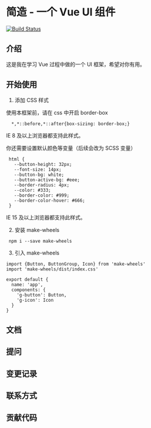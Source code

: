 # 简造 - 一个 Vue UI 组件

[![Build Status](https://travis-ci.org/1105946494/Make-wheels.svg?branch=master)](https://travis-ci.org/1105946494/Make-wheels)

## 介绍

这是我在学习 Vue 过程中做的一个 UI 框架，希望对你有用。

## 开始使用

1. 添加 CSS 样式

使用本框架前，请在 css 中开启 border-box

```
  *,*::before,*::after{box-sizing: border-box;}
```

IE 8 及以上浏览器都支持此样式。

你还需要设置默认颜色等变量（后续会改为 SCSS 变量）

```
 html {
   --button-height: 32px;
   --font-size: 14px;
   --button-bg: white;
   --button-active-bg: #eee;
   --border-radius: 4px;
   --color: #333;
   --border-color: #999;
   --border-color-hover: #666;
 }
```

IE 15 及以上浏览器都支持此样式。

2. 安装 make-wheels

```
 npm i --save make-wheels
```

3. 引入 make-wheels

```
import {Button, ButtonGroup, Icon} from 'make-wheels'
import 'make-wheels/dist/index.css'

export default {
  name: 'app',
  components: {
    'g-button': Button,
    'g-icon': Icon
  }
}
```

## 文档

## 提问

## 变更记录

## 联系方式

## 贡献代码
